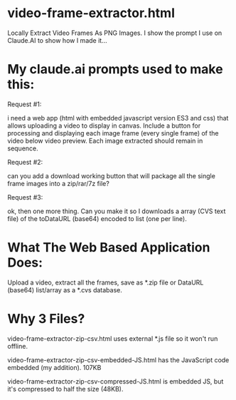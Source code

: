 # video-frame-extractor.html
Locally Extract Video Frames As PNG Images. I show the prompt I use on Claude.AI to show how I made it...

# My claude.ai prompts used to make this:

Request #1:

i need a web app (html with embedded javascript version ES3 and css) that allows uploading a video to display in canvas. Include a button for processing and displaying each image frame (every single frame) of the video below video preview. Each image extracted should remain in sequence.

Request #2:

can you add a download working button that will package all the single frame images into a zip/rar/7z file?

Request #3:

ok, then one more thing. Can you make it so I downloads a array (CVS text file) of the toDataURL (base64) encoded to list (one per line).

# What The Web Based Application Does:

Upload a video, extract all the frames, save as *.zip file or DataURL (base64) list/array as a *.cvs database.

# Why 3 Files?

video-frame-extractor-zip-csv.html uses external *.js file so it won't run offline.

video-frame-extractor-zip-csv-embedded-JS.html has the JavaScript code embedded (my addition). 107KB

video-frame-extractor-zip-csv-compressed-JS.html is embedded JS, but it's compressed to half the size (48KB).


